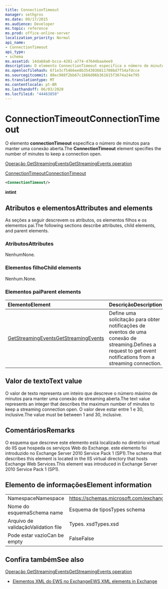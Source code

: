 ```yaml
---
title: ConnectionTimeout
manager: sethgros
ms.date: 09/17/2015
ms.audience: Developer
ms.topic: reference
ms.prod: office-online-server
localization_priority: Normal
api_name:
- ConnectionTimeout
api_type:
- schema
ms.assetid: 14da68a0-bcca-4281-a774-47644baa4ee9
description: O elemento ConnectionTimeout especifica o número de minutos para manter uma conexão aberta.
ms.openlocfilehash: 671e3cf5466ee8b3543036811708bd7f54afdcce
ms.sourcegitcommit: 88ec988f2bb67c1866d06b361615f3674a24e795
ms.translationtype: MT
ms.contentlocale: pt-BR
ms.lasthandoff: 06/03/2020
ms.locfileid: "44463850"
---
```

# <a name="connectiontimeout"></a><span data-ttu-id="b07d1-103">ConnectionTimeout</span><span class="sxs-lookup"><span data-stu-id="b07d1-103">ConnectionTimeout</span></span>

<span data-ttu-id="b07d1-104">O elemento **connectionTimeout** especifica o número de minutos para manter uma conexão aberta.</span><span class="sxs-lookup"><span data-stu-id="b07d1-104">The **ConnectionTimeout** element specifies the number of minutes to keep a connection open.</span></span> 
  
[<span data-ttu-id="b07d1-105">Operação GetStreamingEvents</span><span class="sxs-lookup"><span data-stu-id="b07d1-105">GetStreamingEvents operation</span></span>](getstreamingevents-operation.md)
  
[<span data-ttu-id="b07d1-106">ConnectionTimeout</span><span class="sxs-lookup"><span data-stu-id="b07d1-106">ConnectionTimeout</span></span>](connectiontimeout.md)
  
```xml
<ConnectionTimeout/>
```

 <span data-ttu-id="b07d1-107">**int**</span><span class="sxs-lookup"><span data-stu-id="b07d1-107">**int**</span></span>
## <a name="attributes-and-elements"></a><span data-ttu-id="b07d1-108">Atributos e elementos</span><span class="sxs-lookup"><span data-stu-id="b07d1-108">Attributes and elements</span></span>

<span data-ttu-id="b07d1-109">As seções a seguir descrevem os atributos, os elementos filhos e os elementos pai.</span><span class="sxs-lookup"><span data-stu-id="b07d1-109">The following sections describe attributes, child elements, and parent elements.</span></span>
  
### <a name="attributes"></a><span data-ttu-id="b07d1-110">Atributos</span><span class="sxs-lookup"><span data-stu-id="b07d1-110">Attributes</span></span>

<span data-ttu-id="b07d1-111">Nenhum</span><span class="sxs-lookup"><span data-stu-id="b07d1-111">None.</span></span>
  
### <a name="child-elements"></a><span data-ttu-id="b07d1-112">Elementos filho</span><span class="sxs-lookup"><span data-stu-id="b07d1-112">Child elements</span></span>

<span data-ttu-id="b07d1-113">Nenhum.</span><span class="sxs-lookup"><span data-stu-id="b07d1-113">None.</span></span>
  
### <a name="parent-elements"></a><span data-ttu-id="b07d1-114">Elementos pai</span><span class="sxs-lookup"><span data-stu-id="b07d1-114">Parent elements</span></span>

|<span data-ttu-id="b07d1-115">**Elemento**</span><span class="sxs-lookup"><span data-stu-id="b07d1-115">**Element**</span></span>|<span data-ttu-id="b07d1-116">**Descrição**</span><span class="sxs-lookup"><span data-stu-id="b07d1-116">**Description**</span></span>|
|:-----|:-----|
|[<span data-ttu-id="b07d1-117">GetStreamingEvents</span><span class="sxs-lookup"><span data-stu-id="b07d1-117">GetStreamingEvents</span></span>](getstreamingevents.md) <br/> |<span data-ttu-id="b07d1-118">Define uma solicitação para obter notificações de eventos de uma conexão de streaming.</span><span class="sxs-lookup"><span data-stu-id="b07d1-118">Defines a request to get event notifications from a streaming connection.</span></span>  <br/> |
   
## <a name="text-value"></a><span data-ttu-id="b07d1-119">Valor de texto</span><span class="sxs-lookup"><span data-stu-id="b07d1-119">Text value</span></span>

<span data-ttu-id="b07d1-120">O valor de texto representa um inteiro que descreve o número máximo de minutos para manter uma conexão de streaming aberta.</span><span class="sxs-lookup"><span data-stu-id="b07d1-120">The text value represents an integer that describes the maximum number of minutes to keep a streaming connection open.</span></span> <span data-ttu-id="b07d1-121">O valor deve estar entre 1 e 30, inclusive.</span><span class="sxs-lookup"><span data-stu-id="b07d1-121">The value must be between 1 and 30, inclusive.</span></span>
  
## <a name="remarks"></a><span data-ttu-id="b07d1-122">Comentários</span><span class="sxs-lookup"><span data-stu-id="b07d1-122">Remarks</span></span>

<span data-ttu-id="b07d1-123">O esquema que descreve este elemento está localizado no diretório virtual do IIS que hospeda os serviços Web do Exchange. este elemento foi introduzido no Exchange Server 2010 Service Pack 1 (SP1).</span><span class="sxs-lookup"><span data-stu-id="b07d1-123">The schema that describes this element is located in the IIS virtual directory that hosts Exchange Web Services.This element was introduced in Exchange Server 2010 Service Pack 1 (SP1).</span></span>
  
## <a name="element-information"></a><span data-ttu-id="b07d1-124">Elemento de informações</span><span class="sxs-lookup"><span data-stu-id="b07d1-124">Element information</span></span>

|||
|:-----|:-----|
|<span data-ttu-id="b07d1-125">Namespace</span><span class="sxs-lookup"><span data-stu-id="b07d1-125">Namespace</span></span>  <br/> |https://schemas.microsoft.com/exchange/services/2006/types  <br/> |
|<span data-ttu-id="b07d1-126">Nome do esquema</span><span class="sxs-lookup"><span data-stu-id="b07d1-126">Schema name</span></span>  <br/> |<span data-ttu-id="b07d1-127">Esquema de tipos</span><span class="sxs-lookup"><span data-stu-id="b07d1-127">Types schema</span></span>  <br/> |
|<span data-ttu-id="b07d1-128">Arquivo de validação</span><span class="sxs-lookup"><span data-stu-id="b07d1-128">Validation file</span></span>  <br/> |<span data-ttu-id="b07d1-129">Types. xsd</span><span class="sxs-lookup"><span data-stu-id="b07d1-129">Types.xsd</span></span>  <br/> |
|<span data-ttu-id="b07d1-130">Pode estar vazio</span><span class="sxs-lookup"><span data-stu-id="b07d1-130">Can be empty</span></span>  <br/> |<span data-ttu-id="b07d1-131">False</span><span class="sxs-lookup"><span data-stu-id="b07d1-131">False</span></span>  <br/> |
   
## <a name="see-also"></a><span data-ttu-id="b07d1-132">Confira também</span><span class="sxs-lookup"><span data-stu-id="b07d1-132">See also</span></span>



[<span data-ttu-id="b07d1-133">Operação GetStreamingEvents</span><span class="sxs-lookup"><span data-stu-id="b07d1-133">GetStreamingEvents operation</span></span>](getstreamingevents-operation.md)


- [<span data-ttu-id="b07d1-134">Elementos XML do EWS no Exchange</span><span class="sxs-lookup"><span data-stu-id="b07d1-134">EWS XML elements in Exchange</span></span>](ews-xml-elements-in-exchange.md)

